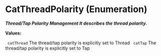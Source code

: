 # CatThreadPolarity (Enumeration)

**_Thread/Tap Polarity Management It describes the thread polarity._**

**Values:**

` catThread`      The thread/tap polarity is explicitly set to Thread
` catTap`      The thread/tap polarity is explicitly set to Tap